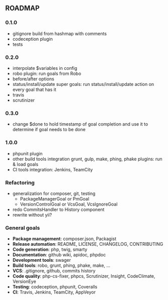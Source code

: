 ROADMAP
-------

### 0.1.0

- gitignore build from hashmap with comments
- codeception plugin
- tests

### 0.2.0

- interpolate $variables in config
- robo plugin: run goals from Robo
- before/after options
- status/install/update super goals: run status/install/update action on every goal that has it
- travis
- scrutinizer

### 0.3.0

- change $done to hold timestamp of goal completion and use it to determine if goal needs to be done

### 1.0.0

- phpunit plugin
- other build tools integration grunt, gulp, make,  phing, phake plugins: run & load goals
- CI tools integration: Jenkins, TeamCity

### Refactoring

- generalization for composer, git, testing
  - PackageManagerGoal or PmGoal
  - VersionControlGoal or VcsGoal, VcsIgnoreGoal
- redo CommitsHandler to History component
- rewrite without yii?

### General goals

- **Package management**: composer.json, Packagist
- **Release automation**: README, LICENSE, CHANGELOG, CONTRIBUTING
- **Code generation**: php, twig, smarty
- **Documentation**: github wiki, apidoc, phpdoc
- **Development tools**: swager
- **Build tools**: robo, grunt, phing, phake, make, ...
- **VCS**: .gitignore, github, commits history
- **Code quality**: php-cs-fixer, phpcs, Scrutinizer, Insight, CodeClimate, VersionEye
- **Testing**: codeception, phpunit, Coveralls
- **CI**: Travis, Jenkins, TeamCity, AppVeyor

